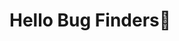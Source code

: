 # Hello Bug Finders👋

<!--
**Digvijayautomation/Digvijayautomation** is a ✨ _special_ ✨ repository because its `README.md` (this file) appears on your GitHub profile.

Here are some ideas to get you started:

- 🔭 I’m currently working on... Manual + Automation Testing Using Java With Selenium Webdriver.
- 🌱 I’m currently learning ... AWS
- 👯 I’m looking to collaborate on ... Cucumber BDD
- 🤔 I’m looking for help with ... Selenium Framework
- 💬 Ask me about ...Selenium Webdriver
- 📫 How to reach me: ...@Digvijayautomation
- 😄 Pronouns: ... He/His
- ⚡ Fun fact: ...
-->
